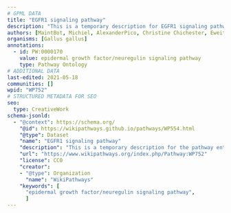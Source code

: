 ```yaml
---
# GPML DATA
title: "EGFR1 signaling pathway"
description: "This is a temporary description for EGFR1 signaling pathway"
authors: [MaintBot, Michiel, AlexanderPico, Christine Chichester, Eweitz]
organisms: [Gallus gallus]
annotations:
  - id: PW:0000170
    value: epidermal growth factor/neuregulin signaling pathway
    type: Pathway Ontology
# ADDITIONAL DATA
last-edited: 2021-05-18
communities: []
wpid: "WP752"
# STRUCTURED METADATA FOR SEO
seo:
  type: CreativeWork
schema-jsonld:
  - "@context": https://schema.org/
    "@id": https://wikipathways.github.io/pathways/WP554.html
    "@type": Dataset
    "name": "EGFR1 signaling pathway"
    "description": "This is a temporary description for the pathway entitled: EGFR1 signaling pathway"
    "url": "https://www.wikipathways.org/index.php/Pathway:WP752"
    "license": CC0
    "creator":
    - "@type": Organization
      "name": "WikiPathways"
    "keywords": [
      "epidermal growth factor/neuregulin signaling pathway",
      ]
---
```

